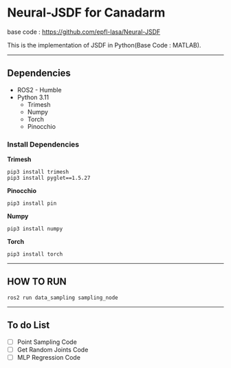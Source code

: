 # Neural-JSDF for Canadarm
base code : https://github.com/epfl-lasa/Neural-JSDF

This is the implementation of JSDF in Python(Base Code : MATLAB).
- - -
## Dependencies
* ROS2 - Humble
* Python 3.11
  * Trimesh
  * Numpy
  * Torch
  * Pinocchio
### Install Dependencies
**Trimesh**
```
pip3 install trimesh
pip3 install pyglet==1.5.27
```

**Pinocchio**
```
pip3 install pin
```

**Numpy**
```
pip3 install numpy
```

**Torch**
```
pip3 install torch
```
- - -
## HOW TO RUN
```
ros2 run data_sampling sampling_node
```

- - -
## To do List
- [ ] Point Sampling Code
- [ ] Get Random Joints Code
- [ ] MLP Regression Code
